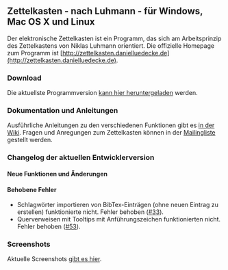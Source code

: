 Zettelkasten - nach Luhmann - für Windows, Mac OS X und Linux
------------------------------------------------------------------------------
Der elektronische Zettelkasten ist ein Programm, das sich am Arbeitsprinzip des Zettelkastens von Niklas Luhmann orientiert. Die offizielle Homepage zum Programm ist [http://zettelkasten.danielluedecke.de](http://zettelkasten.danielluedecke.de).

### Download
Die aktuellste Programmversion [kann hier heruntergeladen](http://zettelkasten.danielluedecke.de/download.php) werden.

### Dokumentation und Anleitungen
Ausführliche Anleitungen zu den verschiedenen Funktionen gibt es [in der Wiki](http://zettelkasten.danielluedecke.de/wiki/doku.php). Fragen und Anregungen zum Zettelkasten können in der [Mailingliste](https://de.groups.yahoo.com/neo/groups/zettelkasten/info) gestellt werden.

### Changelog der aktuellen Entwicklerversion

#### Neue Funktionen und Änderungen

#### Behobene Fehler
* Schlagwörter importieren von BibTex-Einträgen (ohne neuen Eintrag zu erstellen) funktionierte nicht. Fehler behoben ([#33](https://github.com/sjPlot/Zettelkasten/issues/33)).
* Querverweisen mit Tooltips mit Anführungszeichen funktionierten nicht. Fehler behoben ([#53](https://github.com/sjPlot/Zettelkasten/issues/53)).


### Screenshots
Aktuelle Screenshots [gibt es hier](http://zettelkasten.danielluedecke.de/gallery.php).
